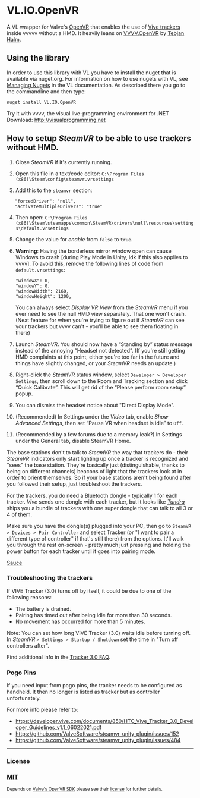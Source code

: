 # VL.IO.OpenVR

A VL wrapper for Valve's [OpenVR](https://github.com/ValveSoftware/openvr) that enables the use of [Vive trackers](https://www.vive.com/au/support/tracker3/category_howto/tracker.html) inside vvvvv without a HMD. It heavily leans on [VVVV.OpenVR](https://github.com/tebjan/VVVV.OpenVR) by [Tebjan Halm](https://github.com/tebjan).


## Using the library
In order to use this library with VL you have to install the nuget that is available via nuget.org. For information on how to use nugets with VL, see [Managing Nugets](https://thegraybook.vvvv.org/reference/hde/managing-nugets.html) in the VL documentation. As described there you go to the commandline and then type:

    nuget install VL.IO.OpenVR


Try it with vvvv, the visual live-programming environment for .NET  
Download: http://visualprogramming.net


## How to setup _SteamVR_ to be able to use trackers without HMD.

1. Close _SteamVR_ if it's currently running.

2. Open this file in a text/code editor:
   `C:\Program Files (x86)\Steam\config\steamvr.vrsettings`

3. Add this to the `steamvr` section:
```
   "forcedDriver": "null",
   "activateMultipleDrivers": "true"
```
4. Then open:
   `C:\Program Files (x86)\Steam\steamapps\common\SteamVR\drivers\null\resources\settings\default.vrsettings`

5. Change the value for _enable_ from `false` to `true`.

6. __Warning__: Having the borderless mirror window open can cause Windows to crash [during Play Mode in Unity, idk if this also applies to vvvv].
    To avoid this, remove the following lines of code from `default.vrsettings`:
    ```
    "windowX": 0,
    "windowY": 0,
    "windowWidth": 2160,
    "windowHeight": 1200,
    ```    
    You can always select _Display VR View_ from the _SteamVR_ menu if you ever need to see the null HMD view separately. That one won't crash. 
    (Neat feature for when you're trying to figure out if _SteamVR_ can see your trackers but vvvv can't - you'll be able to see them floating in there)

7.  Launch _SteamVR_. You should now have a “Standing by” status message instead of the annoying “Headset not detected”.
    (If you're still getting HMD complaints at this point, either you're too far in the future and things have slightly changed, or your _SteamVR_ needs an update.)

8. Right-click the _SteamVR_ status window, select `Developer > Developer Settings`, then scroll down to the Room and Tracking section and click “Quick Calibrate”. 
    This will get rid of the “Please perform room setup” popup.

9.  You can dismiss the headset notice about "Direct Display Mode".

10. (Recommended) In Settings under the _Video_ tab, enable _Show Advanced Settings_, then set “Pause VR when headset is idle” to `Off`.

11. (Recommended by a few forums due to a memory leak?) In Settings under the General tab, disable SteamVR Home.

The base stations don't to talk to _SteamVR_ the way that trackers do - their _SteamVR_ indicators only start lighting up once a tracker is recognized and "sees" the base station. They're basically just (distinguishable, thanks to being on different channels) beacons of light that the trackers look at in order to orient themselves. So if your base stations aren't being found after you followed their setup, just troubleshoot the trackers.

For the trackers, you do need a Bluetooth dongle - typically 1 for each tracker. _Vive_ sends one dongle with each tracker, but it looks like [_Tundra_](https://tundra-labs.com/) ships you a bundle of trackers with one super dongle that can talk to all 3 or 4 of them.

Make sure you have the dongle(s) plugged into your PC, then go to `SteamVR > Devices > Pair Controller` and select Tracker (or "I want to pair a different type of controller" if that's still there) from the options. It'll walk you through the rest on-screen - pretty much just pressing and holding the power button for each tracker until it goes into pairing mode.

[Sauce](https://www.reddit.com/r/SteamVR/comments/vum0lh/im_in_need_of_help_using_steamvr_without_a_vive/?rdt=47110)


### Troubleshooting the trackers

If VIVE Tracker (3.0) turns off by itself, it could be due to one of the following reasons:

- The battery is drained.
- Pairing has timed out after being idle for more than 30 seconds.
- No movement has occurred for more than 5 minutes.

Note: You can set how long VIVE Tracker (3.0) waits idle before turning off. 
In _SteamVR_  `> Settings > Startup / Shutdown` set the time in "Turn off controllers after".

Find additional info in the [Tracker 3.0 FAQ](https://www.vive.com/au/support/tracker3/).

### Pogo Pins
If you need input from pogo pins, the tracker needs to be configured as handheld. It then no longer is listed as tracker but as controller unfortunately.

For more info please refer to:
- https://developer.vive.com/documents/850/HTC_Vive_Tracker_3.0_Developer_Guidelines_v1.1_06022021.pdf
- https://github.com/ValveSoftware/steamvr_unity_plugin/issues/152
- https://github.com/ValveSoftware/steamvr_unity_plugin/issues/484


---
### License

### [MIT](https://github.com/bj-rn/VL.IO.MouseKeyGlobal/blob/master/LICENSE)

<sub>Depends on [Valve's OpenVR SDK](https://github.com/ValveSoftware/openvr) please see their [license](https://github.com/ValveSoftware/openvr/blob/master/LICENSE) for further details.</sub>
